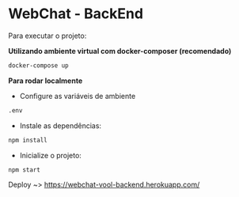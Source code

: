 # WebChat - BackEnd

Para executar o projeto:

**Utilizando ambiente virtual com docker-composer (recomendado)**

```bash
docker-compose up
```

**Para rodar localmente**

- Configure as variáveis de ambiente

```bash
.env
```

- Instale as dependências:
```bash
npm install
```

- Inicialize o projeto:
```bash
npm start
```


Deploy ~> https://webchat-vool-backend.herokuapp.com/
